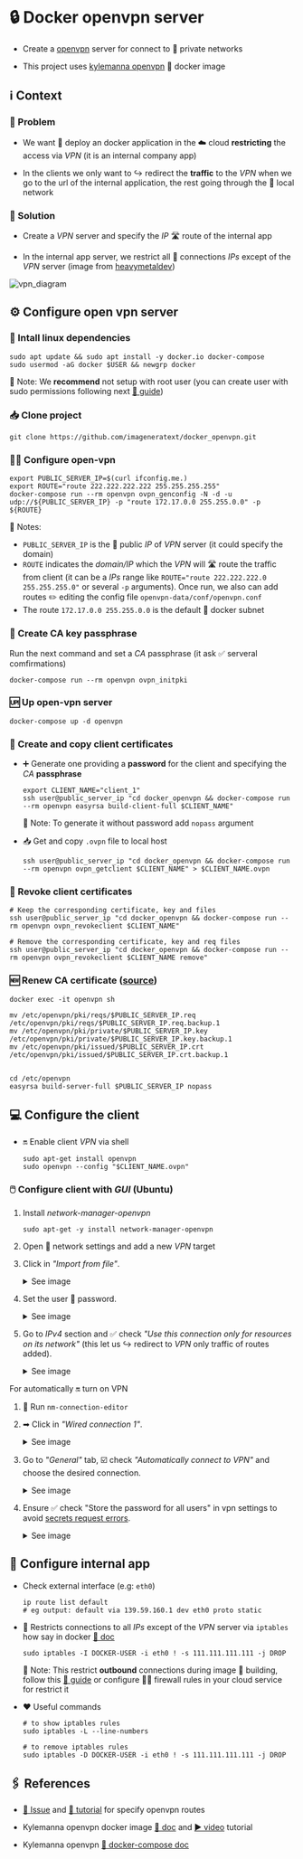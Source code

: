 # 🔒 Docker openvpn server

- Create a [openvpn](https://openvpn.net/) server for connect to 🔗 private networks

- This project uses [kylemanna openvpn](https://hub.docker.com/r/kylemanna/openvpn) 🐋 docker image

## ℹ️ Context

### 😬 Problem

- We want 🚀 deploy an docker application in the ☁️ cloud **restricting** the access via _VPN_ (it is an internal company app)

- In the clients we only want to ↪️ redirect the **traffic** to the _VPN_ when we go to the url of the internal application, the rest going through the 📍 local network

### 💼 Solution

- Create a _VPN_ server and specify the _IP_ 🛣️ route of the internal app

- In the internal app server, we restrict all 🔌 connections _IPs_ except of the _VPN_ server (image from [heavymetaldev](https://heavymetaldev.com/openvpn-with-docker))

![vpn_diagram](https://user-images.githubusercontent.com/22328176/126044983-3883e6e1-276c-430d-8610-850a425fc562.png)

## ⚙️ Configure open vpn server

### 🐧 Intall linux dependencies

```shell
sudo apt update && sudo apt install -y docker.io docker-compose
sudo usermod -aG docker $USER && newgrp docker
```

📝 Note: We **recommend** not setup with root user (you can create user with sudo permissions following next [🦮 guide](https://www.digitalocean.com/community/tutorials/initial-server-setup-with-ubuntu-20-04))

### 📥 Clone project

```shell
git clone https://github.com/imageneratext/docker_openvpn.git
```

### 👨‍🔧 Configure open-vpn

```shell
export PUBLIC_SERVER_IP=$(curl ifconfig.me.)
export ROUTE="route 222.222.222.222 255.255.255.255"
docker-compose run --rm openvpn ovpn_genconfig -N -d -u udp://${PUBLIC_SERVER_IP} -p "route 172.17.0.0 255.255.0.0" -p ${ROUTE}
```

📝 Notes:

- `PUBLIC_SERVER_IP` is the 📍 public _IP_ of _VPN_ server (it could specify the domain)
- `ROUTE` indicates the _domain/IP_ which the _VPN_ will 🛣️ route the traffic from client (it can be a _IPs_ range like `ROUTE="route 222.222.222.0 255.255.255.0"` or several `-p` arguments). Once run, we also can add routes ✏️ editing the config file `openvpn-data/conf/openvpn.conf`
- The route `172.17.0.0 255.255.0.0` is the default 🐋 docker subnet

### 🔑 Create CA key passphrase

Run the next command and set a _CA_ passphrase (it ask ✅ serveral comfirmations)

```shell
docker-compose run --rm openvpn ovpn_initpki
```

### 🆙 Up open-vpn server

```shell
docker-compose up -d openvpn
```

### 👤 Create and copy client certificates

- ➕ Generate one providing a **password** for the client and specifying the _CA_ **passphrase**

  ```shell
  export CLIENT_NAME="client_1"
  ssh user@public_server_ip "cd docker_openvpn && docker-compose run --rm openvpn easyrsa build-client-full $CLIENT_NAME"
  ```

  📝 Note: To generate it without password add `nopass` argument

- 📥 Get and copy `.ovpn` file to local host

  ```shell
  ssh user@public_server_ip "cd docker_openvpn && docker-compose run --rm openvpn ovpn_getclient $CLIENT_NAME" > $CLIENT_NAME.ovpn
  ```

### 🧹 Revoke client certificates

```shell
# Keep the corresponding certificate, key and files
ssh user@public_server_ip "cd docker_openvpn && docker-compose run --rm openvpn ovpn_revokeclient $CLIENT_NAME"

# Remove the corresponding certificate, key and req files
ssh user@public_server_ip "cd docker_openvpn && docker-compose run --rm openvpn ovpn_revokeclient $CLIENT_NAME remove"
```

### 🆕 Renew CA certificate ([source](https://github.com/kylemanna/docker-openvpn/issues/704))

```shell
docker exec -it openvpn sh

mv /etc/openvpn/pki/reqs/$PUBLIC_SERVER_IP.req /etc/openvpn/pki/reqs/$PUBLIC_SERVER_IP.req.backup.1
mv /etc/openvpn/pki/private/$PUBLIC_SERVER_IP.key /etc/openvpn/pki/private/$PUBLIC_SERVER_IP.key.backup.1
mv /etc/openvpn/pki/issued/$PUBLIC_SERVER_IP.crt /etc/openvpn/pki/issued/$PUBLIC_SERVER_IP.crt.backup.1


cd /etc/openvpn
easyrsa build-server-full $PUBLIC_SERVER_IP nopass
```

## 💻 Configure the client

- 🔛 Enable client _VPN_ via shell

  ```shell
  sudo apt-get install openvpn
  sudo openvpn --config "$CLIENT_NAME.ovpn"
  ```

### 🖱️ Configure client with _GUI_ (Ubuntu)

1. Install _network-manager-openvpn_

   ```shell
   sudo apt-get -y install network-manager-openvpn
   ```

2. Open 📶 network settings and add a new _VPN_ target

3. Click in _"Import from file"_. <details><summary>See image</summary>![vpn_settings_ubuntu_](https://user-images.githubusercontent.com/22328176/126045438-8a314b4e-819c-4832-bf65-a1e4d35d5ec8.png)</details>

4. Set the user 🔑 password. <details><summary>See image</summary>![pass_vpn_settings](https://user-images.githubusercontent.com/22328176/126045431-23ae3f16-e6c6-4360-b5f0-c856349e3a32.png)</details>

5. Go to _IPv4_ section and ✅ check _"Use this connection only for resources on its network"_ (this let us ↪️ redirect to _VPN_ only traffic of routes added). <details><summary>See image</summary>![ipv4_vpn_setting](https://user-images.githubusercontent.com/22328176/126045421-a7c1a4f7-e6b5-4cde-8386-44f64ce010d2.png)</details>

For automatically 🔛 turn on VPN

1. 🐚 Run `nm-connection-editor`

2. ➡ Click in _"Wired connection 1"_. <details><summary>See image</summary>![network_connection](https://user-images.githubusercontent.com/22328176/134207485-d72481a9-3649-4094-a608-421257dd818d.png)</details>

3. Go to _"General"_ tab, ☑️ check _"Automatically connect to VPN"_ and choose the desired connection. <details><summary>See image</summary>![wired_connection](https://user-images.githubusercontent.com/22328176/134207430-938d2bba-07e3-44da-a452-dabe8657fea4.png)</details>

4. Ensure ✅ check "Store the password for all users" in vpn settings to avoid [secrets request errors](https://unix.stackexchange.com/a/436130/479835). <details><summary>See image</summary>![pass_save_vpn_config](https://user-images.githubusercontent.com/22328176/135126949-7bc87a02-8b09-4065-b143-1460af6f3824.png)</details>

## 📱 Configure internal app

- Check external interface (e.g: `eth0`)

  ```shell
  ip route list default
  # eg output: default via 139.59.160.1 dev eth0 proto static
  ```

- 🔐 Restricts connections to all _IPs_ except of the _VPN_ server via `iptables` how say in docker [📘 doc](https://docs.docker.com/network/iptables/#restrict-connections-to-the-docker-host)

  ```shell
  sudo iptables -I DOCKER-USER -i eth0 ! -s 111.111.111.111 -j DROP
  ```

  📝 Note: This restrict **outbound** connections during image 🏢 building, follow this [🦮 guide](https://medium.com/swlh/how-to-whitelist-ip-addresses-to-access-desired-docker-containers-5f6c8fcfa7f6) or configure 🧑‍🚒 firewall rules in your cloud service for restrict it

- ❤️ Useful commands

  ```shell
  # to show iptables rules
  sudo iptables -L --line-numbers

  # to remove iptables rules
  sudo iptables -D DOCKER-USER -i eth0 ! -s 111.111.111.111 -j DROP
  ```

## 🖇️ References

- [💬 Issue](https://github.com/kylemanna/docker-openvpn/issues/288) and [📙 tutorial](https://heavymetaldev.com/openvpn-with-docker) for specify openvpn routes

- Kylemanna openvpn docker image [📄 doc](https://github.com/kylemanna/docker-openvpn#openvpn-for-docker) and [▶️ video](https://www.youtube.com/watch?v=Ulew2JHUHfE) tutorial

- Kylemanna openvpn [🐙 docker-compose doc](https://github.com/kylemanna/docker-openvpn/blob/master/docs/docker-compose.md)
